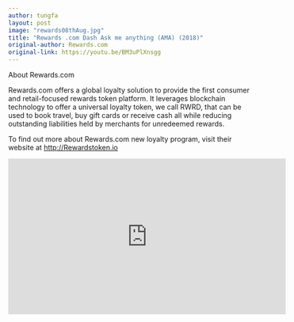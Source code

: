 ```yaml
---
author: tungfa
layout: post
image: "rewards08thAug.jpg"
title: "Rewards .com Dash Ask me anything (AMA) (2018)"
original-author: Rewards.com
original-link: https://youtu.be/BM3uPlXnsgg
---
```




About Rewards.com

Rewards.com offers a global loyalty solution to provide the first consumer and retail-focused rewards token platform. It leverages blockchain technology to offer a universal loyalty token, we call RWRD, that can be used to book travel, buy gift cards or receive cash all while reducing outstanding liabilities held by merchants for unredeemed rewards.

To find out more about Rewards.com new loyalty program, visit their website at <http://Rewardstoken.io>

<iframe width="560" height="315" src="https://www.youtube.com/embed/BM3uPlXnsgg" frameborder="0" allow="autoplay; encrypted-media" allowfullscreen></iframe>
